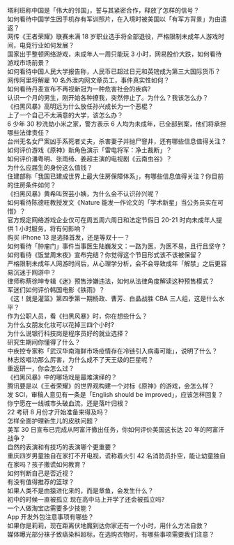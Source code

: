塔利班称中国是「伟大的邻国」，誓与其紧密合作，释放了怎样的信号？  
如何看待中国学生因手机存有军训照片，在入境时被美国以「有军方背景」为由遣返？  
网传《王者荣耀》联赛未满 18 岁职业选手将全部退役，严格限制未成年人游戏时间，电竞行业如何发展？  
国家出手整顿网络游戏，未成年人一周只能玩 3 小时，网易股价大跌，如何看待游戏市场前景？  
如何看待中国人民大学报告称，人民币已超过日元和英镑成为第三大国际货币？  
网传阿里将解雇 10 名外泄内网文章员工，事件真实性如何？  
如何看待丹麦宣布不再视新冠为一种危害社会的疾病?  
认识一个月的男生，刚开始各种撩我，突然停止了。为什么？我该怎么办？  
《扫黑风暴》高明远为什么放任孙兴成长为一个恶棍？  
上了一个自己不太满意的大学，该怎么办？  
6 少年 30 秒洗劫小米之家，警方表示 6 人均为未成年，已全部到案，他们将承担哪些法律责任？  
台州无名女尸案凶手系死者丈夫，杀害妻子并抛尸窨井，还有哪些信息值得关注？  
如何评价游戏《原神》新角色演示「雷电将军：净土裁断」？  
如何评价潘粤明、张雨绮、姜超主演的电视剧《云南虫谷》？  
为什么应届生的身份这么值钱？  
住建部称「我国已建成世界上最大住房保障体系」，有哪些信息值得关注？你目前的住房条件如何？  
《扫黑风暴》黄希叫贺芸小姨，为什么会不认识孙兴呢？  
如何看待陈德旺教授发文《Nature 能发一作论文的「学术新星」当公务员实在可惜》？  
官方规定网络游戏企业仅可在周五周六周日和法定节假日 20-21 时向未成年人提供 1 小时服务，将有何影响？  
购买 iPhone 13 是选择首发，还是等双十一？  
如何看待「肿瘤门」事件当事医生陆巍发文：一路为医，为医不易，且行且坚守？  
如何看待《饭堂周末夜》宣布完结？你觉得这个节目形式该不该被保留？  
严格限制未成年人网游时间后，从心理学分析，会不会导致成年「解禁」之后更容易沉迷于网游中？  
律师称蔡徐坤专辑《迷》预售涉嫌违法，如何从法律角度解读这种预售模式？  
军迷们如何评价韩国电影《铁雨》？  
《这！就是灌篮》第四季第一期杨政、曹芳、白晶战胜 CBA 三人组，这是什么水平？  
作为公职人员，看《扫黑风暴》时，你在想些什么？  
为什么女朋友化妆可以花掉三四个小时?  
为什么说银行科技岗是程序员好的就业选择？  
研究生期间你懂得了什么？  
中疾控专家称「武汉华南海鲜市场疫情存在冷链引入病毒可能」，说明了什么？  
林志炫唱功那么厉害，为什么成不了天王级的巨星呢？  
重返研一，你会怎么过？  
《扫黑风暴》中的哪场戏是最难演绎的？  
腾讯要是以《王者荣耀》的世界观构建一个对标《原神》的游戏，会怎么样？  
发 SCI，审稿人意见有一条是「English should be improved」，应该怎样回复？  
你宁愿在一线城市头破血流，还是落叶归根？  
22 考研 8 月份才开始准备来得及吗？  
怎样全面护理新生儿的皮肤问题？  
美军 30 日宣布已完成从阿富汗撤出任务，你如何评价美国这长达 20 年的阿富汗战争？  
自然的表演和有技巧的表演哪个更重要？  
重庆四岁男童独自在家打不开电视，谎称着火引 42 名消防员扑空，能让幼童独自在家吗？孩子撒谎如何教育？  
如何判断自己是否近视？  
有没有值得推荐的篮球？  
如果人类不是由猿进化来的，而是章鱼，会发生什么？  
初中的时候一直被孤立 现在高中马上开学了还会被孤立吗?  
一个人做淘宝店需要多少技能？  
App 开发外包注意事项有哪些？  
如果你是莉莉，现在距离伏地魔到达你家还有一个小时，用什么方法自救？  
媒体曝光部分袜子致癌染料超标，在选购衣物时，有哪些事项需要我们注意？  
